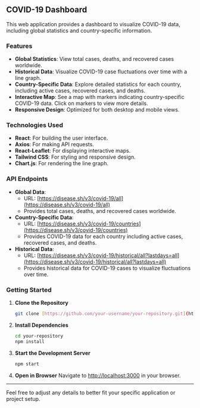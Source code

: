 ## COVID-19 Dashboard

This web application provides a dashboard to visualize COVID-19 data, including global statistics and country-specific information.

### Features
- **Global Statistics**: View total cases, deaths, and recovered cases worldwide.
- **Historical Data**: Visualize COVID-19 case fluctuations over time with a line graph.
- **Country-Specific Data**: Explore detailed statistics for each country, including active cases, recovered cases, and deaths.
- **Interactive Map**: See a map with markers indicating country-specific COVID-19 data. Click on markers to view more details.
- **Responsive Design**: Optimized for both desktop and mobile views.

### Technologies Used
- **React**: For building the user interface.
- **Axios**: For making API requests.
- **React-Leaflet**: For displaying interactive maps.
- **Tailwind CSS**: For styling and responsive design.
- **Chart.js**: For rendering the line graph.

### API Endpoints
- **Global Data**: 
  - URL: [https://disease.sh/v3/covid-19/all](https://disease.sh/v3/covid-19/all)
  - Provides total cases, deaths, and recovered cases worldwide.
- **Country-Specific Data**:
  - URL: [https://disease.sh/v3/covid-19/countries](https://disease.sh/v3/covid-19/countries)
  - Provides COVID-19 data for each country including active cases, recovered cases, and deaths.
- **Historical Data**:
  - URL: [https://disease.sh/v3/covid-19/historical/all?lastdays=all](https://disease.sh/v3/covid-19/historical/all?lastdays=all)
  - Provides historical data for COVID-19 cases to visualize fluctuations over time.

### Getting Started
1. **Clone the Repository**
   ```bash
   git clone [https://github.com/your-username/your-repository.git](https://github.com/uttampatro/contact-management-app.git)
   ```

2. **Install Dependencies**
   ```bash
   cd your-repository
   npm install
   ```

3. **Start the Development Server**
   ```bash
   npm start
   ```

4. **Open in Browser**
   Navigate to [http://localhost:3000](http://localhost:3000) in your browser.

---

Feel free to adjust any details to better fit your specific application or project setup.
